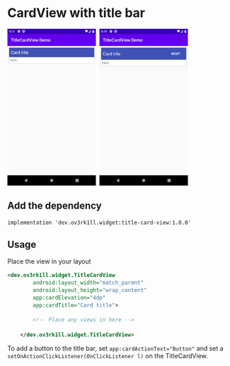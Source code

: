 # CardView with title bar

<img src="art/preview.png" width="200">&nbsp;
<img src="art/preview_action.png" width="200">

## Add the dependency
```
implementation 'dev.ov3rk1ll.widget:title-card-view:1.0.0'
```

## Usage
Place the view in your layout
```xml
<dev.ov3rk1ll.widget.TitleCardView
        android:layout_width="match_parent"
        android:layout_height="wrap_content"
        app:cardElevation="4dp"
        app:cardTitle="Card title">

        <!-- Place any views in here -->
        
    </dev.ov3rk1ll.widget.TitleCardView>
```

To add a button to the title bar, set ```app:cardActionText="Button"```
and set a ```setOnActionClickListener(OnClickListener l)``` on the TitleCardView.